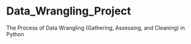 # Data_Wrangling_Project
The Process of Data Wrangling (Gathering, Assessing, and Cleaning) in Python
